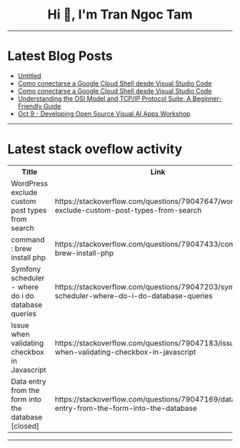 <h1 align="center">Hi 👋, I'm Tran Ngoc Tam</h1>

---

# Latest Blog Posts 
<!-- BLOG-POST-LIST:START -->
- [Untitled](https://dev.to/kayrarti_2312/untitled-j1l)
- [Como conectarse a Google Cloud Shell desde Visual Studio Code](https://dev.to/jondotsoy/como-conectarse-a-google-cloud-shell-desde-visual-studio-code-57kh)
- [Como conectarse a Google Cloud Shell desde Visual Studio Code](https://dev.to/jondotsoy/como-conectarse-a-google-cloud-shell-desde-visual-studio-code-2l11)
- [Understanding the OSI Model and TCP/IP Protocol Suite: A Beginner-Friendly Guide](https://dev.to/akansh_pandeyap_041d5b/understanding-the-osi-model-and-tcpip-protocol-suite-a-beginner-friendly-guide-45kc)
- [Oct 9 - Developing Open Source Visual AI Apps Workshop](https://dev.to/voxel51/oct-9-developing-open-source-visual-ai-apps-workshop-2l5j)
<!-- BLOG-POST-LIST:END -->

---

# Latest stack oveflow activity
<table>
  <tr><th>Title</th><th>Link</th></tr>
  <!-- STACKOVERFLOW:START --><tr><td>WordPress exclude custom post types from search</td><td>https://stackoverflow.com/questions/79047647/wordpress-exclude-custom-post-types-from-search</td></tr><tr><td>command : brew install php</td><td>https://stackoverflow.com/questions/79047433/command-brew-install-php</td></tr><tr><td>Symfony scheduler - where do i do database queries</td><td>https://stackoverflow.com/questions/79047203/symfony-scheduler-where-do-i-do-database-queries</td></tr><tr><td>Issue when validating checkbox in Javascript</td><td>https://stackoverflow.com/questions/79047183/issue-when-validating-checkbox-in-javascript</td></tr><tr><td>Data entry from the form into the database [closed]</td><td>https://stackoverflow.com/questions/79047169/data-entry-from-the-form-into-the-database</td></tr><!-- STACKOVERFLOW:END -->
</table>

---


